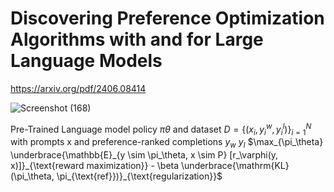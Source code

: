 # Discovering Preference Optimization Algorithms with and for Large Language Models

https://arxiv.org/pdf/2406.08414

![Screenshot (168)](https://github.com/user-attachments/assets/b3988ef4-df0f-4260-a7f9-b4a2636396b4)

Pre-Trained Language model policy $`πθ`$ and dataset $`D = \{(x_i, y_i^w, y_i^l)\}_{i=1}^{N}`$ with prompts x and preference-ranked completions $`y_w`$ $`y_l`$ 
 $`\max_{\pi_\theta} \underbrace{\mathbb{E}_{y \sim \pi_\theta, x \sim P} [r_\varphi(y, x)]}_{\text{reward maximization}} - \beta \underbrace{\mathrm{KL}(\pi_\theta, \pi_{\text{ref}})}_{\text{regularization}}`$
